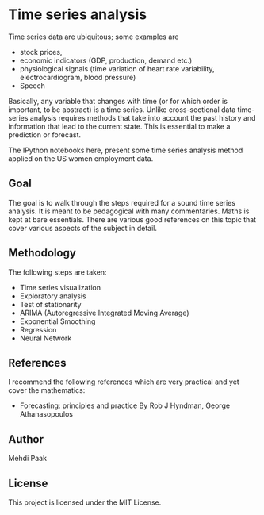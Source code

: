 # Time series analysis
Time series data are ubiquitous; some examples are 
- stock prices, 
- economic indicators (GDP, production, demand etc.)  
- physiological signals (time variation of heart rate variability, electrocardiogram, blood pressure)
- Speech

Basically, any variable that changes with time (or  for which order is important, to be abstract) is a time series.
Unlike cross-sectional data time-series analysis requires methods that take into account the past history 
and information that lead to the current state. This is essential to make a prediction or forecast.

The IPython notebooks here, present some time series analysis method applied on the US women employment data. 
## Goal
The goal is to walk through the steps required for a sound time series analysis.
It is meant to be pedagogical with many commentaries. Maths is kept at bare essentials. There are
various good references on this topic that cover various aspects of the subject in detail. 

## Methodology
The following steps are taken:
- Time series visualization
- Exploratory analysis
- Test of stationarity
- ARIMA (Autoregressive Integrated Moving Average)
- Exponential Smoothing
- Regression
- Neural Network

## References
I recommend the following references which are very practical and yet cover the mathematics:

-  Forecasting: principles and practice By Rob J Hyndman, George Athanasopoulos

## Author
Mehdi Paak

## License
This project is licensed under the MIT License.

